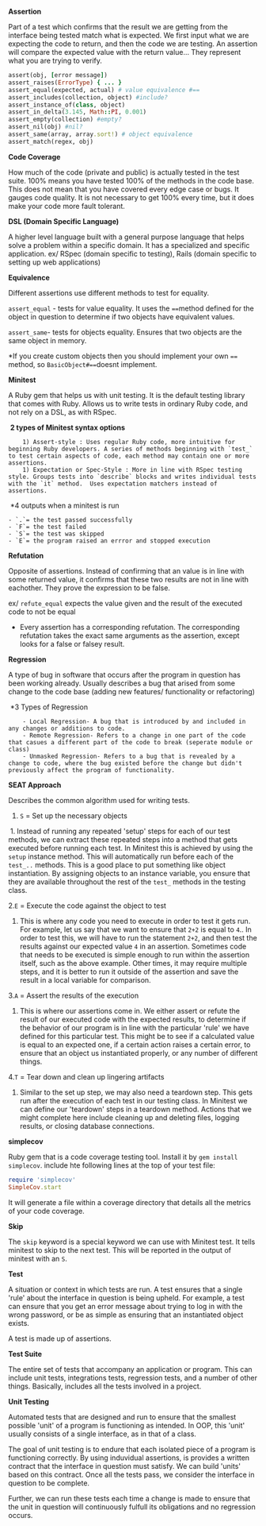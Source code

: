 **Assertion**

Part of a test which confirms that the result we are getting from the interface being tested match what is expected. We first input what we are expecting the code to return, and then the code we are testing. An assertion will compare the expected value with the return value... They represent what you are trying to verify. 

```ruby 
assert(obj, [error message])
assert_raises(ErrorType) { ... }
assert_equal(expected, actual) # value equivalence #==
assert_includes(collection, object) #include?
assert_instance_of(class, object)
assert_in_delta(3.145, Math::PI, 0.001)
assert_empty(collection) #empty?
assert_nil(obj) #nil?
assert_same(array, array.sort!) # object equivalence
assert_match(regex, obj)
```

**Code Coverage**

How much of the code (private and public) is actually tested in the test suite. 100% means you have tested 100% of the methods in the code base. This does not mean that you have covered every edge case or bugs. It gauges code quality. It is not necessary to get 100% every time, but it does make your code more fault tolerant. 

**DSL (Domain Specific Language)**

A higher level language built with a general purpose language that helps solve a problem within a specific domain. It has a specialized and specific application. ex/ RSpec (domain specific to testing), Rails (domain specific to setting up web applications)

**Equivalence**

Different assertions use different methods to test for equality.

`assert_equal` - tests for value equality. It uses the `==`method defined for the object in question to determine if two objects have equivalent values. 

`assert_same`- tests for objects equality. Ensures that two objects are the same object in memory. 

*If you create custom objects then you should implement your own `==` method, so `BasicObject#==`doesnt implement. 

**Minitest**

A Ruby gem that helps us with unit testing. It is the default testing library that comes with Ruby. Allows us to write tests in ordinary Ruby code, and not rely on a DSL, as with RSpec. 

​	**2 types of Minitest syntax options**

		1) Assert-style : Uses regular Ruby code, more intuitive for beginning Ruby developers. A series of methods beginning with `test_` to test certain aspects of code, each method may contain one or more assertions. 
		1) Expectation or Spec-Style : More in line with RSpec testing style. Groups tests into `describe` blocks and writes individual tests with the `it` method.  Uses expectation matchers instead of assertions. 

​	*4 outputs when a minitest is run 

	- `.`= the test passed successfully 
	- `F`= the test failed
	- `S`= the test was skipped
	- `E`= the program raised an errror and stopped execution

**Refutation**

Opposite of assertions. Instead of confirming that an value is in line with some returned value, it confirms that these two results are not in line with eachother. They prove the expression to be false.

ex/ `refute_equal` expects the value given and the result of the executed code to not be equal 

- Every assertion has a corresponding refutation. The corresponding refutation takes the exact same arguments as the assertion, except looks for a false or falsey result. 

**Regression**

A type of bug in software that occurs after the program in question has been working already. Usually describes a bug that arised from some change to the code base (adding new features/ functionality or refactoring)

​	*3 Types of Regression

		- Local Regression- A bug that is introduced by and included in any changes or additions to code. 
		- Remote Regression- Refers to a change in one part of the code that casues a different part of the code to break (seperate module or class)
		- Unmasked Regression- Refers to a bug that is revealed by a change to code, where the bug existed before the change but didn't previously affect the program of functionality. 

**SEAT Approach**

Describes the common algorithm used for writing tests.

1. `S` = Set up the necessary objects

​	1. Instead of running any repeated 'setup' steps for each of our test methods, we can extract these repeated steps into a method that gets executed before running each test. In Minitest this is achieved by using the `setup` instance method. This will automatically run before each of the `test_..` methods. This is a good place to put something like object instantiation. By assigning objects to an instance variable, you ensure that they are available throughout the rest of the `test_` methods in the testing class. 

2.`E` = Execute the code against the object to test

1) This is where any code you need to execute in order to test it gets run. For example, let us say that we want to ensure that `2+2` is equal to `4`.. In order to test this, we will have to run the statement `2+2`, and then test the results against our expected value `4` in an assertion. Sometimes code that needs to be executed is simple enough to run within the assertion itself, such as the above example. Other times, it may require multiple steps, and it is better to run it outside of the assertion and save the result in a local variable for comparison.

3.`A` = Assert the results of the execution

1) This is where our assertions come in. We either assert or refute the result of our executed code with the expected results, to determine if the behavior of our program is in line with the particular 'rule' we have defined for this particular test.  This might be to see if a calculated value is equal to an expected one, if a certain action raises a certain error, to ensure that an object us instantiated properly, or any number of different things. 

4.`T` = Tear down and clean up lingering artifacts 

1) Similar to the set up step, we may also need a teardown step. This gets run after the execution of each test in our testing class. In Minitest we can define our 'teardown' steps in a teardown method. Actions that we might complete here include cleaning up and deleting files, logging results, or closing database connections. 

**simplecov**

Ruby gem that is a code coverage testing tool. Install it by `gem install simplecov`. include hte following lines at the top of your test file:

 ```ruby 
 require 'simplecov'
 SimpleCov.start
 ```

It will generate a file within a coverage directory that details all the metrics of your code coverage. 

**Skip**

The `skip` keyword is a special keyword we can use with Minitest test. It tells minitest to skip to the next test. This will be reported in the output of minitest with an `S`. 

**Test**

A situation or context in which tests are run. A test ensures that a single 'rule' about the interface in question is being upheld. For example, a test can ensure that you get an error message about trying to log in with the wrong password, or be as simple as ensuring that an instantiated object exists. 

A test is made up of assertions. 

**Test Suite**

The entire set of tests that accompany an application or program. This can include unit tests, integrations tests, regression tests, and a number of other things. Basically, includes all the tests involved in a project. 

**Unit Testing**

Automated tests that are designed and run to ensure that the smallest possible 'unit' of a program is functioning as intended. In OOP, this 'unit' usually consists of a single interface, as in that of a class. 

The goal of unit testing is to endure that each isolated piece of a program is functioning correctly. By using induvidual assertions, is provides a written contract that the interface in question must satisfy.  We can build 'units' based on this contract. Once all the tests pass, we consider the interface in question to be complete. 

Further, we can run these tests each time a change is made to ensure that the unit in question will continuously fulfull its obligations and no regression occurs. 